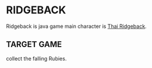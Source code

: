 # RIDGEBACK

Ridgeback is java game main character is [Thai Ridgeback](https://en.wikipedia.org/wiki/Thai_Ridgeback).
 
## TARGET GAME 
collect the falling Rubies.

